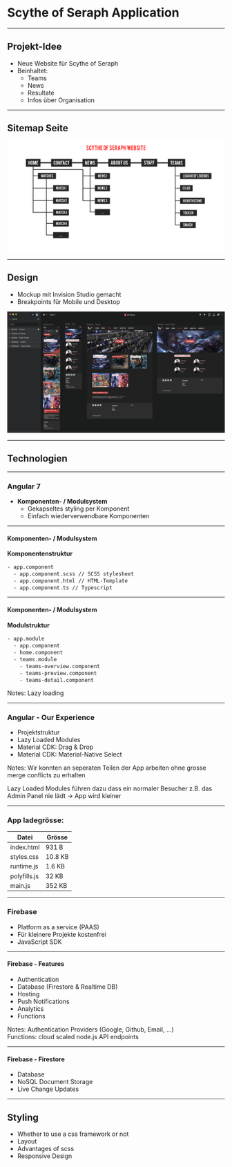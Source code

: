 # Scythe of Seraph Application

---

## Projekt-Idee

- Neue Website für Scythe of Seraph
- Beinhaltet:
  - Teams
  - News
  - Resultate
  - Infos über Organisation

----

## Sitemap Seite

<img src="./images/sitemap.png"/>

----

## Design

- Mockup mit Invision Studio gemacht
- Breakpoints für Mobile und Desktop

<img src="./images/mockup.png"/>

---

## Technologien

----

### Angular 7

- **Komponenten- / Modulsystem**
  - Gekapseltes styling per Komponent
  - Einfach wiederverwendbare Komponenten

----

#### Komponenten- / Modulsystem

**Komponentenstruktur**
```
- app.component
  - app.component.scss // SCSS stylesheet
  - app.component.html // HTML-Template
  - app.component.ts // Typescript
```

----

#### Komponenten- / Modulsystem

**Modulstruktur**
```
- app.module
  - app.component
  - home.component
  - teams.module
    - teams-overview.component
    - teams-preview.component
    - teams-detail.component
```

Notes: Lazy loading

----

### Angular - Our Experience
- Projektstruktur
- Lazy Loaded Modules
- Material CDK: Drag & Drop
- Material CDK: Material-Native Select

Notes: Wir konnten an seperaten Teilen der App arbeiten ohne grosse merge conflicts zu erhalten

Lazy Loaded Modules führen dazu dass ein normaler Besucher z.B. das Admin Panel nie lädt   -> App wird kleiner

----

### App ladegrösse:

| Datei        | Grösse  |
| ------------ | ------- |
| index.html   |   931 B |
| styles.css   | 10.8 KB |
| runtime.js   |  1.6 KB |
| polyfills.js |   32 KB |
| main.js      |  352 KB |

----

### Firebase
- Platform as a service (PAAS)
- Für kleinere Projekte kostenfrei
- JavaScript SDK

----

#### Firebase - Features
- Authentication
- Database (Firestore & Realtime DB)
- Hosting
- Push Notifications
- Analytics
- Functions

Notes: Authentication Providers (Google, Github, Email, ...)  
Functions: cloud scaled node.js API endpoints

----

#### Firebase - Firestore
- Database
- NoSQL Document Storage
- Live Change Updates

---

## Styling

- Whether to use a css framework or not
- Layout
- Advantages of scss
- Responsive Design